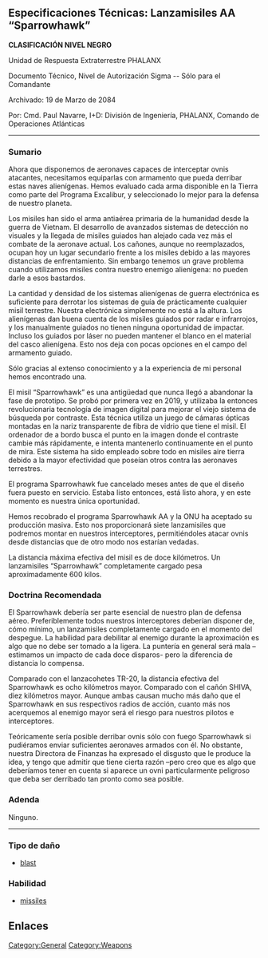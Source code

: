 ## Especificaciones Técnicas: Lanzamisiles AA “Sparrowhawk”

**CLASIFICACIÓN NIVEL NEGRO**

Unidad de Respuesta Extraterrestre PHALANX

Documento Técnico, Nivel de Autorización Sigma -- Sólo para el
Comandante

Archivado: 19 de Marzo de 2084

Por: Cmd. Paul Navarre, I+D: División de Ingeniería, PHALANX, Comando de
Operaciones Atlánticas

------------------------------------------------------------------------

### Sumario

Ahora que disponemos de aeronaves capaces de interceptar ovnis
atacantes, necesitamos equiparlas con armamento que pueda derribar estas
naves alienígenas. Hemos evaluado cada arma disponible en la Tierra como
parte del Programa Excalibur, y seleccionado lo mejor para la defensa de
nuestro planeta.

Los misiles han sido el arma antiaérea primaria de la humanidad desde la
guerra de Vietnam. El desarrollo de avanzados sistemas de detección no
visuales y la llegada de misiles guiados han alejado cada vez más el
combate de la aeronave actual. Los cañones, aunque no reemplazados,
ocupan hoy un lugar secundario frente a los misiles debido a las mayores
distancias de enfrentamiento. Sin embargo tenemos un grave problema
cuando utilizamos misiles contra nuestro enemigo alienígena: no pueden
darle a esos bastardos.

La cantidad y densidad de los sistemas alienígenas de guerra electrónica
es suficiente para derrotar los sistemas de guía de prácticamente
cualquier misil terrestre. Nuestra electrónica simplemente no está a la
altura. Los alienígenas dan buena cuenta de los misiles guiados por
radar e infrarrojos, y los manualmente guiados no tienen ninguna
oportunidad de impactar. Incluso los guiados por láser no pueden
mantener el blanco en el material del casco alienígena. Esto nos deja
con pocas opciones en el campo del armamento guiado.

Sólo gracias al extenso conocimiento y a la experiencia de mi personal
hemos encontrado una.

El misil “Sparrowhawk” es una antigüedad que nunca llegó a abandonar la
fase de prototipo. Se probó por primera vez en 2019, y utilizaba la
entonces revolucionaria tecnología de imagen digital para mejorar el
viejo sistema de búsqueda por contraste. Esta técnica utiliza un juego
de cámaras ópticas montadas en la nariz transparente de fibra de vidrio
que tiene el misil. El ordenador de a bordo busca el punto en la imagen
donde el contraste cambie más rápidamente, e intenta mantenerlo
continuamente en el punto de mira. Este sistema ha sido empleado sobre
todo en misiles aire tierra debido a la mayor efectividad que poseían
otros contra las aeronaves terrestres.

El programa Sparrowhawk fue cancelado meses antes de que el diseño fuera
puesto en servicio. Estaba listo entonces, está listo ahora, y en este
momento es nuestra única oportunidad.

Hemos recobrado el programa Sparrowhawk AA y la ONU ha aceptado su
producción masiva. Esto nos proporcionará siete lanzamisiles que
podremos montar en nuestros interceptores, permitiéndoles atacar ovnis
desde distancias que de otro modo nos estarían vedadas.

La distancia máxima efectiva del misil es de doce kilómetros. Un
lanzamisiles “Sparrowhawk” completamente cargado pesa aproximadamente
600 kilos.

### Doctrina Recomendada

El Sparrowhawk debería ser parte esencial de nuestro plan de defensa
aéreo. Preferiblemente todos nuestros interceptores deberían disponer
de, cómo mínimo, un lanzamisiles completamente cargado en el momento del
despegue. La habilidad para debilitar al enemigo durante la aproximación
es algo que no debe ser tomado a la ligera. La puntería en general será
mala –estimamos un impacto de cada doce disparos- pero la diferencia de
distancia lo compensa.

Comparado con el lanzacohetes TR-20, la distancia efectiva del
Sparrowhawk es ocho kilómetros mayor. Comparado con el cañón SHIVA, diez
kilómetros mayor. Aunque ambas causan mucho más daño que el Sparrowhawk
en sus respectivos radios de acción, cuanto más nos acerquemos al
enemigo mayor será el riesgo para nuestros pilotos e interceptores.

Teóricamente sería posible derribar ovnis sólo con fuego Sparrowhawk si
pudiéramos enviar suficientes aeronaves armados con él. No obstante,
nuestra Directora de Finanzas ha expresado el disgusto que le produce la
idea, y tengo que admitir que tiene cierta razón –pero creo que es algo
que deberíamos tener en cuenta si aparece un ovni particularmente
peligroso que deba ser derribado tan pronto como sea posible.

### Adenda

Ninguno.

------------------------------------------------------------------------

### Tipo de daño

- [blast](Damage/blast "wikilink")

### Habilidad

- [missiles](Skills/missiles "wikilink")

## Enlaces

[Category:General](Category:General "wikilink")
[Category:Weapons](Category:Weapons "wikilink")